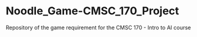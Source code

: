 # Noodle_Game-CMSC_170_Project
Repository of the game requirement for the CMSC 170 - Intro to AI course

